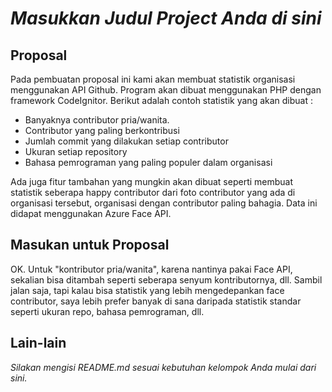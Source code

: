 # _Masukkan Judul Project Anda di sini_

## Proposal

Pada pembuatan proposal ini kami akan membuat statistik organisasi menggunakan API Github. Program akan dibuat menggunakan PHP dengan framework CodeIgnitor. Berikut adalah contoh statistik yang akan dibuat :

* Banyaknya contributor pria/wanita.
* Contributor yang paling berkontribusi
* Jumlah commit yang dilakukan setiap contributor
* Ukuran setiap repository
* Bahasa pemrograman yang paling populer dalam organisasi

Ada juga fitur tambahan yang mungkin akan dibuat seperti membuat statistik seberapa happy contributor dari foto contributor yang ada di organisasi tersebut, organisasi dengan contributor paling bahagia. Data ini didapat menggunakan Azure Face API.

## Masukan untuk Proposal

OK. Untuk "kontributor pria/wanita", karena nantinya pakai Face API, sekalian bisa ditambah seperti seberapa senyum kontributornya, dll. Sambil jalan saja, tapi kalau bisa statistik yang lebih mengedepankan face contributor, saya lebih prefer banyak di sana daripada statistik standar seperti ukuran repo, bahasa pemrograman, dll.

## Lain-lain

_Silakan mengisi README.md sesuai kebutuhan kelompok Anda mulai dari sini._
